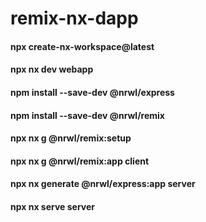 # remix-nx-dapp
#### npx create-nx-workspace@latest
#### npx nx dev webapp
#### npm install --save-dev @nrwl/express
#### npm install --save-dev @nrwl/remix
#### npx nx g @nrwl/remix:setup
#### npx nx g @nrwl/remix:app client
#### npx nx generate @nrwl/express:app server
#### npx nx serve server
